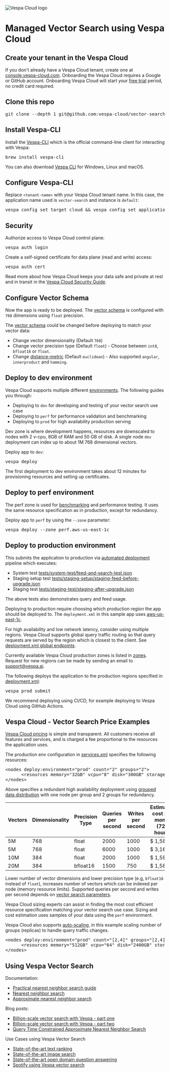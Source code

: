 <!-- Copyright Yahoo. Licensed under the terms of the Apache 2.0 license. See LICENSE in the project root.-->
![Vespa Cloud logo](https://cloud.vespa.ai/assets/logos/vespa-cloud-logo-full-black.png)

# Managed Vector Search using Vespa Cloud

## Create your tenant in the Vespa Cloud

If you don't already have a Vespa Cloud tenant, 
create one at [console.vespa-cloud.com](https://console.vespa-cloud.com/). 
Onboarding the Vespa Cloud requires a Google or GitHub account. 
Onboarding Vespa Cloud will start your [free trial](https://cloud.vespa.ai/pricing#free-trial) period, 
no credit card required. 

## Clone this repo 
<pre>
git clone --depth 1 git@github.com:vespa-cloud/vector-search.git && cd vector-search
</pre>

## Install Vespa-CLI
Install the [Vespa-CLI](https://docs.vespa.ai/en/vespa-cli.html) which is the official command-line
client for interacting with Vespa:

<pre>
brew install vespa-cli 
</pre>

You can also download [Vespa CLI](https://github.com/vespa-engine/vespa/releases) 
for Windows, Linux and macOS.

## Configure Vespa-CLI 
Replace `<tenant-name>` with your Vespa Cloud tenant name. 
In this case, the application name used is `vector-search` and instance is `default`:

<pre>
vespa config set target cloud && vespa config set application &lt;tenant-name&gt;.vector-search.default
</pre>

## Security

Authorize access to Vespa Cloud control plane: 
<pre>
vespa auth login
</pre>

Create a self-signed certificate for data plane (read and write) access:
<pre>
vespa auth cert
</pre>

Read more about how Vespa Cloud keeps your data safe and private at rest and in transit 
in the [Vespa Cloud Security Guide](https://cloud.vespa.ai/en/security/guide).

## Configure Vector Schema 
Now the app is ready to be deployed. The [vector schema](schemas/vector.sd)
is configured with `768` dimensions using `float` precision. 

The [vector schema](schemas/vector.sd) could be changed before deploying 
to match your vector data:

* Change vector dimensionality (Default `768`)
* Change vector precision type (Default `float`) - Choose between `int8`, `bfloat16` or `float`.
* Change [distance-metric](https://docs.vespa.ai/en/reference/schema-reference.html#distance-metric) 
(Default `euclidean`) - Also supported `angular`, `innerproduct` and `hamming`.


## Deploy to dev environment 
Vespa Cloud supports multiple different [environments](https://cloud.vespa.ai/en/reference/environments).
The following guides you through:
* Deploying to `dev` for developing and testing of your vector search use case
* Deploying to `perf` for performance validation and benchmarking
* Deploying to `prod` for high availability production serving

Dev zone is where development happens, resources are downscaled to nodes with 2 v-cpu, 8GB of RAM and 50 GB of disk.
A single node `dev` deployment can index up to about 1M 768 dimensional vectors. 

Deploy app to `dev`:
<pre>
vespa deploy  
</pre>

The first deployment to dev environment takes about 12 minutes for provisioning resources and 
setting up certificates. 

## Deploy to perf environment

The perf zone is used for [benchmarking](https://cloud.vespa.ai/en/benchmarking) and performance testing. 
It uses the same resource specification as in production, except
for redundancy. 

Deploy app to `perf` by using the `--zone` parameter:

<pre>
vespa deploy --zone perf.aws-us-east-1c
</pre>


## Deploy to production environment

This submits the application to production via [automated deployment](https://cloud.vespa.ai/en/automated-deployments) 
pipeline which executes:

* System test [tests/system-test/feed-and-search-test.json](tests/system-test/feed-and-search-test.json)
* Staging setup test [tests/staging-setup/staging-feed-before-upgrade.json](tests/staging-setup/staging-feed-before-upgrade.json)
* Staging test [tests/staging-test/staging-after-upgrade.json](tests/staging-test/staging-after-upgrade.json)

The above tests also demonstrates query and feed usage. 

Deploying to production require choosing which production region the app should be
deployed to. The `deployment.xml` in this sample app uses [aws-us-east-1c](deployment.xml).

For high availability and low network latency, consider using multiple regions. Vespa Cloud
supports global query traffic routing so that query requests are served by the region which is
closest to the client. See [deployment.xml global endpoints](https://cloud.vespa.ai/en/reference/deployment#endpoints).

Currently available Vespa Cloud production zones is 
listed in [zones](https://cloud.vespa.ai/en/reference/zones.html). 
Request for new regions can be made by sending an email to [support@vespa.ai](mailto:support@vespa.ai).

The following deploys the application to the production regions specified in [deployment.xml](deployment.xml):
<pre>
vespa prod submit 
</pre>

We recommend deploying using CI/CD, for example deploying to Vespa Cloud using GitHub Actions.  

## Vespa Cloud - Vector Search Price Examples

[Vespa Cloud pricing](https://cloud.vespa.ai/pricing) is simple and transparent. 
All customers receive all features and services, and is charged a fee proportional to the resources the application uses. 

The production env configuration in [services.xml](services.xml) specifies the following resources:
<pre>
&lt;nodes deploy:environment="prod" count="2" groups="2"&gt;
      &lt;resources memory="32GB" vcpu="8" disk="300GB" storage-type="local"&gt;
&lt;/nodes&gt;
</pre>

Above specifies a redundant high availability deployment 
using [grouped data distribution](https://docs.vespa.ai/en/performance/sizing-search.html ) with
one node per group and 2 groups for redundancy.   

| Vectors | Dimensionality | Precision Type | Queries per second | Writes per second | Estimated cost per month (720 hours) |
|---------|----------------|----------------|--------------------|-------------------|--------------------------------------|
| 5M      | 768            | float          | 2000               | 1000              | $ 1,581                              |
| 5M      | 768            | float          | 6000               | 1000              | $ 3,162                              |
| 10M     | 384            | float          | 2000               | 1000              | $ 1,581                              |
| 20M     | 384            | bfloat16       | 1500               | 750               | $ 1,581                              |

Lower number of vector dimensions and lower precision type (e.g, `bfloat16` instead of `float`), 
increases number of vectors which can be indexed per node (memory resource limits). Supported queries per second and
writes per second depends on [vector search parameters](https://docs.vespa.ai/en/approximate-nn-hnsw.html).

Vespa Cloud sizing experts can assist in finding the most cost efficient resource specification matching your vector search 
use case. Sizing and cost estimation uses samples of your data using the `perf` environment. 

Vespa Cloud also supports [auto-scaling](https://cloud.vespa.ai/en/autoscaling), in this example scaling 
number of groups (replicas) to handle query traffic changes.

<pre>
&lt;nodes deploy:environment="prod" count="[2,4]" groups="[2,4]"&gt;
      &lt;resources memory="512GB" vcpu="64" disk="2400GB" storage-type="local"&gt;
&lt;/nodes&gt;
</pre>


## Using Vespa Vector Search 

Documentation:

* [Practical nearest neighbor search guide](https://docs.vespa.ai/en/nearest-neighbor-search-guide.html)
* [Nearest neighbor search](https://docs.vespa.ai/en/nearest-neighbor-search.html)
* [Approximate nearest neighbor search](https://docs.vespa.ai/en/approximate-nn-hnsw.html)

Blog posts: 

* [Billion-scale vector search with Vespa - part one](https://blog.vespa.ai/billion-scale-knn/)
* [Billion-scale vector search with Vespa - part two](https://blog.vespa.ai/billion-scale-knn-part-two/)
* [Query Time Constrained Approximate Nearest Neighbor Search](https://blog.vespa.ai/constrained-approximate-nearest-neighbor-search/)

Use Cases using Vespa Vector Search 

* [State-of-the-art text ranking](https://github.com/vespa-engine/sample-apps/blob/master/msmarco-ranking/passage-ranking.md)
* [State-of-the-art image search](https://github.com/vespa-engine/sample-apps/tree/master/text-image-search)
* [State-of-the-art open domain question answering](https://github.com/vespa-engine/sample-apps/tree/master/dense-passage-retrieval-with-ann)
* [Spotify using Vespa vector search](https://engineering.atspotify.com/2022/03/introducing-natural-language-search-for-podcast-episodes/)
